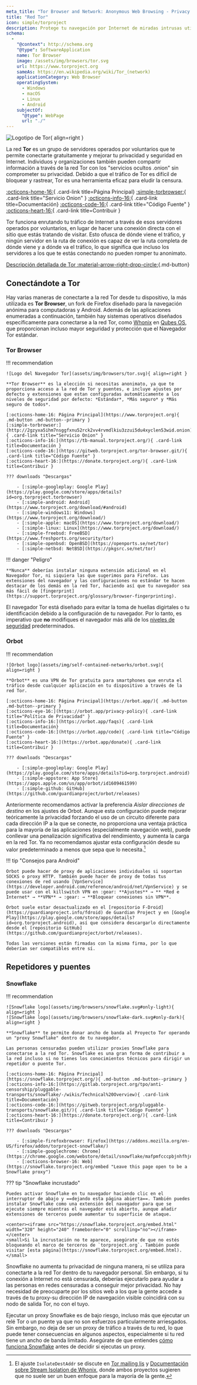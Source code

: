 ```yaml
---
meta_title: "Tor Browser and Network: Anonymous Web Browsing - Privacy Guides"
title: "Red Tor"
icon: simple/torproject
description: Protege tu navegación por Internet de miradas intrusas utilizando la red Tor, una red segura que elude la censura.
schema:
  - 
    "@context": http://schema.org
    "@type": SoftwareApplication
    name: Tor Browser
    image: /assets/img/browsers/tor.svg
    url: https://www.torproject.org
    sameAs: https://en.wikipedia.org/wiki/Tor_(network)
    applicationCategory: Web Browser
    operatingSystem:
      - Windows
      - macOS
      - Linux
      - Android
    subjectOf:
      "@type": WebPage
      url: "./"
---
```


![Logotipo de Tor](assets/img/self-contained-networks/tor.svg){ align=right }

La red **Tor** es un grupo de servidores operados por voluntarios que te permite conectarte gratuitamente y mejorar tu privacidad y seguridad en Internet. Individuos y organizaciones también pueden compartir información a través de la red Tor con los "servicios ocultos .onion" sin comprometer su privacidad. Debido a que el tráfico de Tor es difícil de bloquear y rastrear, Tor es una herramienta eficaz para eludir la censura.

[:octicons-home-16:](https://www.torproject.org){ .card-link title=Página Principal}
[:simple-torbrowser:](http://2gzyxa5ihm7nsggfxnu52rck2vv4rvmdlkiu3zzui5du4xyclen53wid.onion){ .card-link title="Servicio Onion" }
[:octicons-info-16:](https://tb-manual.torproject.org/){ .card-link title=Documentación}
[:octicons-code-16:](https://gitweb.torproject.org/tor.git){ .card-link title="Código Fuente" }
[:octicons-heart-16:](https://donate.torproject.org/){ .card-link title=Contribuir }

Tor funciona enrutando tu tráfico de Internet a través de esos servidores operados por voluntarios, en lugar de hacer una conexión directa con el sitio que estás tratando de visitar. Esto ofusca de dónde viene el tráfico, y ningún servidor en la ruta de conexión es capaz de ver la ruta completa de dónde viene y a dónde va el tráfico, lo que significa que incluso los servidores a los que te estás conectando no pueden romper tu anonimato.

[Descripción detallada de Tor :material-arrow-right-drop-circle:](advanced/tor-overview.md ""){.md-button}

## Conectándote a Tor

Hay varias maneras de conectarte a la red Tor desde tu dispositivo, la más utilizada es **Tor Browser**, un fork de Firefox diseñado para la navegación anónima para computadoras y Android. Además de las aplicaciones enumeradas a continuación, también hay sistemas operativos diseñados específicamente para conectarse a la red Tor, como [Whonix](desktop.md#whonix) en [Qubes OS](desktop.md#qubes-os), que proporcionan incluso mayor seguridad y protección que el Navegador Tor estándar.

### Tor Browser

!!! recommendation

    ![Logo del Navegador Tor](assets/img/browsers/tor.svg){ align=right }
    
    **Tor Browser** es la elección si necesitas anonimato, ya que te proporciona acceso a la red de Tor y puentes, e incluye ajustes por defecto y extensiones que estan configuradas automáticamente a los niveles de seguridad por defecto: *Estándar*, *Más seguro* y *Más seguro de todos*.
    
    [:octicons-home-16: Página Principal](https://www.torproject.org){ .md-button .md-button--primary }
    [:simple-torbrowser:](http://2gzyxa5ihm7nsggfxnu52rck2vv4rvmdlkiu3zzui5du4xyclen53wid.onion){ .card-link title="Servicio Onion" }
    [:octicons-info-16:](https://tb-manual.torproject.org/){ .card-link title=Documentación }
    [:octicons-code-16:](https://gitweb.torproject.org/tor-browser.git/){ .card-link title="Código Fuente" }
    [:octicons-heart-16:](https://donate.torproject.org/){ .card-link title=Contribuir }
    
    ??? downloads "Descargas"
    
        - [:simple-googleplay: Google Play](https://play.google.com/store/apps/details?id=org.torproject.torbrowser)
        - [:simple-android: Android](https://www.torproject.org/download/#android)
        - [:simple-windows11: Windows](https://www.torproject.org/download/)
        - [:simple-apple: macOS](https://www.torproject.org/download/)
        - [:simple-linux: Linux](https://www.torproject.org/download/)
        - [:simple-freebsd: FreeBSD](https://www.freshports.org/security/tor)
        - [:simple-openbsd: OpenBSD](https://openports.se/net/tor)
        - [:simple-netbsd: NetBSD](https://pkgsrc.se/net/tor)

!!! danger "Peligro"

    **Nunca** deberías instalar ninguna extensión adicional en el Navegador Tor, ni siquiera las que sugerimos para Firefox. Las extensiones del navegador y las configuraciones no estándar te hacen destacar de los demás en la red Tor, haciendo así que tu navegador sea más fácil de [fingerprint](https://support.torproject.org/glossary/browser-fingerprinting).

El navegador Tor está diseñado para evitar la toma de huellas digirtales o tu identificación debido a la configuración de tu navegador. Por lo tanto, es imperativo que **no** modifiques el navegador más allá de los [niveles de seguridad](https://tb-manual.torproject.org/security-settings/) predeterminados.

### Orbot

!!! recommendation

    ![Orbot logo](assets/img/self-contained-networks/orbot.svg){ align=right }
    
    **Orbot** es una VPN de Tor gratuita para smartphones que enruta el tráfico desde cualquier aplicación en tu dispositivo a través de la red Tor.
    
    [:octicons-home-16: Página Principal](https://orbot.app/){ .md-button .md-button--primary }
    [:octicons-eye-16:](https://orbot.app/privacy-policy){ .card-link title="Política de Privacidad" }
    [:octicons-info-16:](https://orbot.app/faqs){ .card-link title=Documentación}
    [:octicons-code-16:](https://orbot.app/code){ .card-link title="Código Fuente" }
    [:octicons-heart-16:](https://orbot.app/donate){ .card-link title=Contribuir }
    
    ??? downloads "Descargas"
    
        - [:simple-googleplay: Google Play](https://play.google.com/store/apps/details?id=org.torproject.android)
        - [:simple-appstore: App Store](https://apps.apple.com/us/app/orbot/id1609461599)
        - [:simple-github: GitHub](https://github.com/guardianproject/orbot/releases)

Anteriormente recomendamos activar la preferencia *Aislar direcciones de destino* en los ajustes de Orbot. Aunque esta configuración puede mejorar teóricamente la privacidad forzando el uso de un circuito diferente para cada dirección IP a la que se conecte, no proporciona una ventaja práctica para la mayoría de las aplicaciones (especialmente navegación web), puede conllevar una penalización significativa del rendimiento, y aumenta la carga en la red Tor. Ya no recomendamos ajustar esta configuración desde su valor predeterminado a menos que sepa que lo necesita.[^1]

!!! tip "Consejos para Android"

    Orbot puede hacer de proxy de aplicaciones individuales si soportan SOCKS o proxy HTTP. También puede hacer de proxy de todas tus conexiones de red usando [VpnService](https://developer.android.com/reference/android/net/VpnService) y se puede usar con el killswitch VPN en :gear: **Ajustes** → ** *Red e Internet* → **VPN** → :gear: → **Bloquear conexiones sin VPN**.
    
    Orbot suele estar desactualizado en el [repositorio F-Droid](https://guardianproject.info/fdroid) de Guardian Project y en [Google Play](https://play.google.com/store/apps/details?id=org.torproject.android), así que considera descargarlo directamente desde el [repositorio GitHub](https://github.com/guardianproject/orbot/releases).
    
    Todas las versiones están firmadas con la misma firma, por lo que deberían ser compatibles entre sí.

## Repetidores y puentes

### Snowflake

!!! recommendation

    ![Snowflake logo](assets/img/browsers/snowflake.svg#only-light){ align=right }
    ![Snowflake logo](assets/img/browsers/snowflake-dark.svg#only-dark){ align=right }
    
    **Snowflake** te permite donar ancho de banda al Proyecto Tor operando un "proxy Snowflake" dentro de tu navegador.
    
    Las personas censuradas pueden utilizar proxies Snowflake para conectarse a la red Tor. Snowflake es una gran forma de contribuir a la red incluso si no tienes los conocimientos técnicos para dirigir un repetidor o puente Tor.
    
    [:octicons-home-16: Página Principal](https://snowflake.torproject.org/){ .md-button .md-button--primary }
    [:octicons-info-16:](https://gitlab.torproject.org/tpo/anti-censorship/pluggable-transports/snowflake/-/wikis/Technical%20Overview){ .card-link title=Documentación}
    [:octicons-code-16:](https://gitweb.torproject.org/pluggable-transports/snowflake.git/){ .card-link title="Código Fuente" }
    [:octicons-heart-16:](https://donate.torproject.org/){ .card-link title=Contribuir }
    
    ??? downloads "Descargas"
    
        - [:simple-firefoxbrowser: Firefox](https://addons.mozilla.org/en-US/firefox/addon/torproject-snowflake/)
        - [:simple-googlechrome: Chrome](https://chrome.google.com/webstore/detail/snowflake/mafpmfcccpbjnhfhjnllmmalhifmlcie)
        - [:octicons-browser-16: Web](https://snowflake.torproject.org/embed "Leave this page open to be a Snowflake proxy")

??? tip "Snowflake incrustado"

    Puedes activar Snowflake en tu navegador haciendo clic en el interruptor de abajo y ==dejando esta página abierta==. También puedes instalar Snowflake como una extensión del navegador para que se ejecute siempre mientras el navegador está abierto, aunque añadir extensiones de terceros puede aumentar tu superficie de ataque.
    
    <center><iframe src="https://snowflake.torproject.org/embed.html" width="320" height="240" frameborder="0" scrolling="no"></iframe></center>
    <small>Si la incrustación no te aparece, asegúrate de que no estés bloqueando el marco de terceros de `torproject.org`. También puede visitar [esta página](https://snowflake.torproject.org/embed.html).</small>

Snowflake no aumenta tu privacidad de ninguna manera, ni se utiliza para conectarte a la red Tor dentro de tu navegador personal. Sin embargo, si tu conexión a Internet no está censurada, deberías ejecutarlo para ayudar a las personas en redes censuradas a conseguir mejor privacidad. No hay necesidad de preocuparte por los sitios web a los que la gente accede a través de tu proxy-su dirección IP de navegación visible coincidirá con su nodo de salida Tor, no con el tuyo.

Ejecutar un proxy Snowflake es de bajo riesgo, incluso más que ejecutar un relé Tor o un puente ya que no son esfuerzos particularmente arriesgados. Sin embargo, no deja de ser un proxy de tráfico a través de tu red, lo que puede tener consecuencias en algunos aspectos, especialmente si tu red tiene un ancho de banda limitado. Asegúrate de que entiendes [cómo funciona Snowflake](https://gitlab.torproject.org/tpo/anti-censorship/pluggable-transports/snowflake/-/wikis/home) antes de decidir si ejecutas un proxy.

[^1]: El ajuste `IsolateDestAddr` se discute en [Tor mailing lis](https://lists.torproject.org/pipermail/tor-talk/2012-May/024403.html) y [Documentación sobre Stream Isolation de Whonix](https://www.whonix.org/wiki/Stream_Isolation), donde ambos proyectos sugieren que no suele ser un buen enfoque para la mayoría de la gente.
